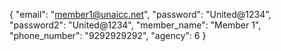 {
  "email": "member1@unaicc.net",
  "password": "United@1234",
  "password2": "United@1234",
  "member_name": "Member 1",
  "phone_number": "9292929292",
  "agency": 6
}